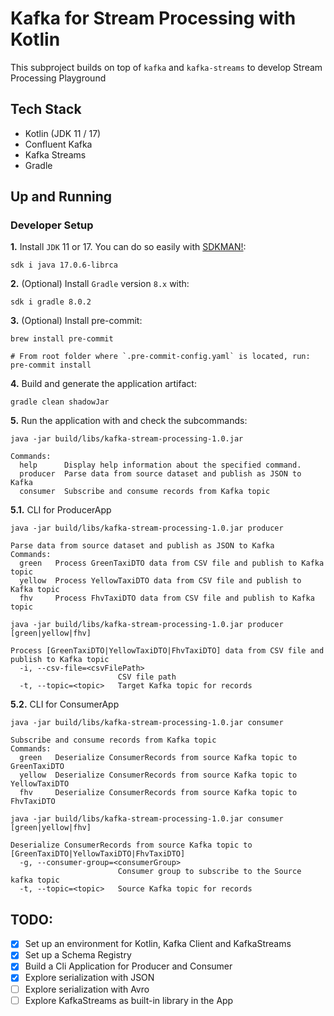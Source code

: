 # Kafka for Stream Processing with Kotlin

This subproject builds on top of `kafka` and `kafka-streams` to develop Stream Processing Playground

## Tech Stack
- Kotlin (JDK 11 / 17)
- Confluent Kafka
- Kafka Streams
- Gradle

## Up and Running

### Developer Setup

**1.** Install `JDK` 11 or 17. You can do so easily with [SDKMAN!](https://sdkman.io/):

```shell
sdk i java 17.0.6-librca
```

**2.** (Optional) Install `Gradle` version `8.x` with:

```shell
sdk i gradle 8.0.2
```

**3.** (Optional) Install pre-commit:
```shell
brew install pre-commit

# From root folder where `.pre-commit-config.yaml` is located, run:
pre-commit install
```

**4.** Build and generate the application artifact:
```shell
gradle clean shadowJar
```

**5.** Run the application with and check the subcommands:
```shell
java -jar build/libs/kafka-stream-processing-1.0.jar
```
```text
Commands:
  help      Display help information about the specified command.
  producer  Parse data from source dataset and publish as JSON to Kafka
  consumer  Subscribe and consume records from Kafka topic
```

**5.1.** CLI for ProducerApp
```shell
java -jar build/libs/kafka-stream-processing-1.0.jar producer
```
```text
Parse data from source dataset and publish as JSON to Kafka
Commands:
  green   Process GreenTaxiDTO data from CSV file and publish to Kafka topic
  yellow  Process YellowTaxiDTO data from CSV file and publish to Kafka topic
  fhv     Process FhvTaxiDTO data from CSV file and publish to Kafka topic
```

```shell
java -jar build/libs/kafka-stream-processing-1.0.jar producer [green|yellow|fhv]
```
```text
Process [GreenTaxiDTO|YellowTaxiDTO|FhvTaxiDTO] data from CSV file and publish to Kafka topic
  -i, --csv-file=<csvFilePath>
                        CSV file path
  -t, --topic=<topic>   Target Kafka topic for records
```


**5.2.** CLI for ConsumerApp
```shell
java -jar build/libs/kafka-stream-processing-1.0.jar consumer
```
```text
Subscribe and consume records from Kafka topic
Commands:
  green   Deserialize ConsumerRecords from source Kafka topic to GreenTaxiDTO
  yellow  Deserialize ConsumerRecords from source Kafka topic to YellowTaxiDTO
  fhv     Deserialize ConsumerRecords from source Kafka topic to FhvTaxiDTO
```

```shell
java -jar build/libs/kafka-stream-processing-1.0.jar consumer [green|yellow|fhv]
```
```text
Deserialize ConsumerRecords from source Kafka topic to [GreenTaxiDTO|YellowTaxiDTO|FhvTaxiDTO]
  -g, --consumer-group=<consumerGroup>
                        Consumer group to subscribe to the Source kafka topic
  -t, --topic=<topic>   Source Kafka topic for records
```

## TODO:
- [x] Set up an environment for Kotlin, Kafka Client and KafkaStreams
- [x] Set up a Schema Registry
- [x] Build a Cli Application for Producer and Consumer
- [x] Explore serialization with JSON
- [ ] Explore serialization with Avro
- [ ] Explore KafkaStreams as built-in library in the App
